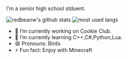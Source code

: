 I'm a senior high school stduent.

![redbeanw's github stats](https://github-readme-stats.vercel.app/api?username=redbeanw44602&show_icons=true)
![most used langs](https://github-readme-stats.vercel.app/api/top-langs/?username=redbeanw44602&layout=compact)

- 🔭 I’m currently working on Cookie Club.
- 🌱 I’m currently learning C++,C#,Python,Lua.
- 😄 Pronouns: Birds
- ⚡ Fun fact: Enjoy with Minecraft
